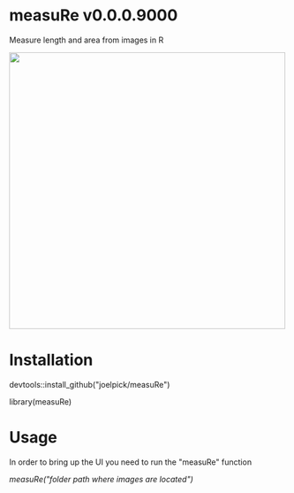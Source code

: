 # measuRe v0.0.0.9000

Measure length and area from images in R

<img src= "https://user-images.githubusercontent.com/37153494/92573295-7b331300-f27d-11ea-82e8-1ccd15116f35.jpg" width="500" height="500" />


# Installation

devtools::install_github("joelpick/measuRe")

library(measuRe)


# Usage

In order to bring up the UI you need to run the "measuRe" function 

*measuRe("folder path where images are located")*

